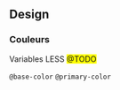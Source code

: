 ## Design

### Couleurs

Variables LESS <span style="background: yellow">@TODO</span>

  <div class="sg-example">
      <code>@base-color</code>
      <code>@primary-color</code>
  </div>
